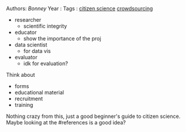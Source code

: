Authors: *Bonney*
Year   :
Tags   : [citizen science](citizen%20science.md) [crowdsourcing](crowdsourcing.md)

* researcher
  * scientific integrity
* educator
  * show the importance of the proj
* data scientist
  * for data vis
* evaluator
  * idk for evaluation?

Think about

* forms
* educational material
* recruitment
* training

Nothing crazy from this, just a good beginner's guide to citizen science. Maybe looking at the #references is a good idea?
